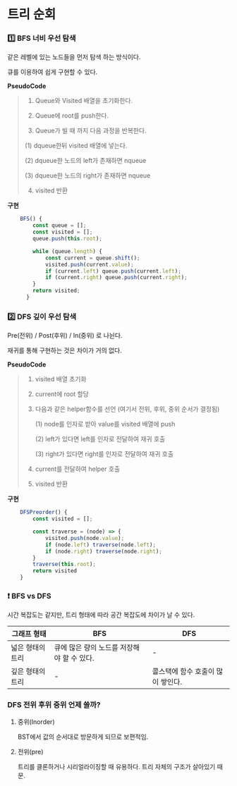 # 트리 순회



### :one: BFS 너비 우선 탐색

같은 레벨에 있는 노드들을 먼저 탐색 하는 방식이다.

큐를 이용하여 쉽게 구현할 수 있다.



**PseudoCode**

>1. Queue와 Visited 배열을 초기화한다.
>
>2. Queue에 root를 push한다.
>
>3. Queue가 빌 때 까지 다음 과정을 반복한다.
>
>   (1) dqueue한뒤 visited 배열에 넣는다.
>
>   (2) dqueue한 노드의 left가 존재하면 nqueue
>
>   (3) dqueue한 노드의 right가 존재하면 nqueue
>
>4. visited 반환



**구현**

```javascript
    BFS() {
        const queue = [];
        const visited = [];
        queue.push(this.root);

        while (queue.length) {
            const current = queue.shift();
            visited.push(current.value);
            if (current.left) queue.push(current.left);
            if (current.right) queue.push(current.right);
        }
        return visited;
      }
```



### :two: DFS 깊이 우선 탐색

Pre(전위) / Post(후위) / In(중위) 로 나뉜다.

재귀를 통해 구현하는 것은 차이가 거의 없다.



**PseudoCode**

> 1. visited 배열 초기화
>
> 2. current에 root 할당
>
> 3. 다음과 같은 helper함수를 선언 (여기서 전위, 후위, 중위 순서가 결정됨)
>
>    (1) node를 인자로 받아 value를 visited 배열에 push
>
>    (2) left가 있다면 left를 인자로 전달하여 재귀 호출
>
>    (3) right가 있다면 right를 인자로 전달하여 재귀 호출
>
> 4. current를 전달하여 helper 호출
>
> 1. visited 반환



**구현**

```javascript
    DFSPreorder() {
        const visited = [];

        const traverse = (node) => {
            visited.push(node.value);
            if (node.left) traverse(node.left);
            if (node.right) traverse(node.right);
        }
        traverse(this.root);
        return visited
    }
```



### :heavy_exclamation_mark: BFS vs DFS

시간 복잡도는 같지만, 트리 형태에 따라 공간 복잡도에 차이가 날 수 있다.

| 그래프 형태      | BFS                                        | DFS                               |
| ---------------- | ------------------------------------------ | --------------------------------- |
| 넓은 형태의 트리 | 큐에 많은 량의 노드를 저장해야 할 수 있다. | -                                 |
| 깊은 형태의 트리 | -                                          | 콜스택에 함수 호출이 많이 쌓인다. |



### DFS 전위 후위 중위 언제 쓸까?

1. 중위(Inorder)

   BST에서 값의 순서대로 방문하게 되므로 보편적임.

2. 전위(pre)

   트리를 클론하거나 시리얼라이징할 때 유용하다. 트리 자체의 구조가 살아있기 때문.